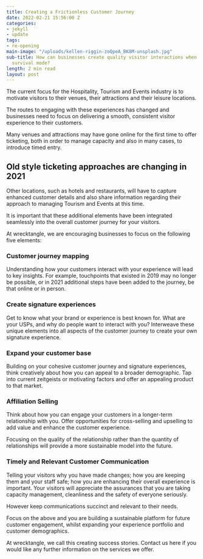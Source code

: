 ```yaml
---
title: Creating a Frictionless Customer Journey
date: 2022-02-21 15:56:00 Z
categories:
- jekyll
- update
tags:
- re-opening
main-image: "/uploads/kellen-riggin-zoQpeA_BK8M-unsplash.jpg"
sub-title: How can businesses create quality visitor interactions when they are in
  survival mode?
length: 2 min read
layout: post
---
```


The current focus for the Hospitality, Tourism and Events industry is to motivate visitors to their venues, their attractions and their leisure locations. 

The routes to engaging with these experiences has changed and businesses need to focus on delivering a smooth, consistent visitor experience to their customers. 

Many venues and attractions may have gone online for the first time to offer ticketing, both in order to manage capacity and also in many cases, to introduce timed entry. 

## Old style ticketing approaches are changing in 2021

Other locations, such as hotels and restaurants, will have to capture enhanced customer details and also share information regarding their approach to managing Tourism and Events at this time. 

It is important that these additional elements have been integrated seamlessly into the overall customer journey for your visitors. 

At wrecktangle, we are encouraging businesses to focus on the following five elements:

### Customer journey mapping

Understanding how your customers interact with your experience will lead to key insights. For example, touchpoints that existed in 2019 may no longer be possible, or in 2021 additional steps have been added to the journey, be that online or in person.

### Create signature experiences

Get to know what your brand or experience is best known for. What are your USPs, and why do people want to interact with you? Interweave these unique elements into all aspects of the customer journey to create your own signature experience. 

### Expand your customer base 

Building on your cohesive customer journey and signature experiences, think creatively about how you can appeal to a broader demographic. Tap into current zeitgeists or motivating factors and offer an appealing product to that market. 

### Affiliation Selling

Think about how you can engage your customers in a longer-term relationship with you. Offer opportunities for cross-selling and upselling to add value and enhance the customer experience. 

Focusing on the quality of the relationship rather than the quantity of relationships will provide a more sustainable model into the future. 

### Timely and Relevant Customer Communication

Telling your visitors why you have made changes; how you are keeping them and your staff safe; how you are enhancing their overall experience is important. Your visitors will appreciate the assurances that you are taking capacity management, cleanliness and the safety of everyone seriously. 

However keep communications succinct and relevant to their needs. 

Focus on the above and you are building a sustainable platform for future customer engagement, whilst expanding your experience portfolio and customer demographics. 

At wrecktangle, we call this creating success stories.
Contact us here if you would like any further information on the services we offer. 